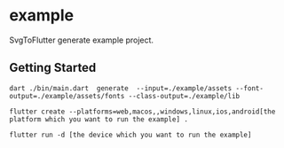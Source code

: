 # example

SvgToFlutter generate example project.

## Getting Started

```shell
dart ./bin/main.dart  generate  --input=./example/assets --font-output=./example/assets/fonts --class-output=./example/lib
```

`flutter create --platforms=web,macos,,windows,linux,ios,android[the platform which you want to run the example] .`

`flutter run -d [the device which you want to run the example]`
